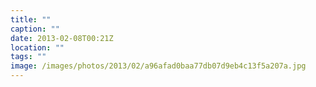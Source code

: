 ```yaml
---
title: ""
caption: ""
date: 2013-02-08T00:21Z
location: ""
tags: ""
image: /images/photos/2013/02/a96afad0baa77db07d9eb4c13f5a207a.jpg
---
```

